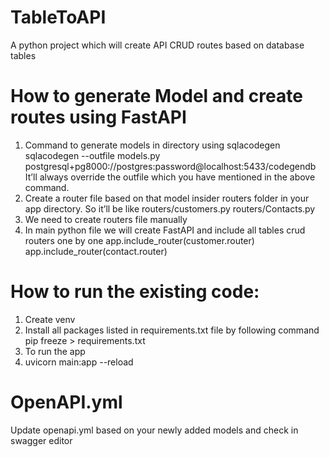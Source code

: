 # TableToAPI
A python project which will create API CRUD routes based on database tables 

# How to generate Model and create routes using FastAPI

1. Command to generate models in directory using sqlacodegen
    sqlacodegen --outfile models.py postgresql+pg8000://postgres:password@localhost:5433/codegendb
        It’ll always override the outfile which you have mentioned in the above command.
2. Create a router file based on that model insider routers folder in your app directory.
    So it’ll be like routers/customers.py
    routers/Contacts.py
3. We need to create routers file manually
4. In main python file we will create FastAPI and include all tables crud routers one by one
    app.include_router(customer.router)
    app.include_router(contact.router)


# How to run the existing code:

1. Create venv
2. Install all packages listed in requirements.txt file by following command
    pip freeze > requirements.txt
3. To run the app 
4. uvicorn main:app --reload


# OpenAPI.yml

Update openapi.yml based on your newly added models and check in swagger editor
